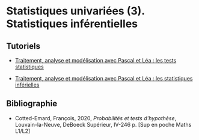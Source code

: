 # Statistiques univariées (3). Statistiques inférentielles

## Tutoriels

- [Traitement, analyse et modélisation avec Pascal et Léa : les tests statistiques](https://www.youtube.com/watch?v=I3vnzM1X15g&list=PLWwpP-YNkDjYa9PTCOwJ0A6LNtvbjThsf)

- [Traitement, analyse et modélisation avec Pascal et Léa : les statistiques inférielles](https://www.youtube.com/watch?v=C7eSpaHLxH0&list=PLWwpP-YNkDjbMDFVXlQ8JCLrt0Q2sbNQW)

## Bibliographie

- Cotted-Emard, François, 2020, *Probabilités et tests d'hypothèse*, Louvain-la-Neuve, DeBoeck Supérieur, IV-246 p. [Sup en poche Maths L1/L2]
